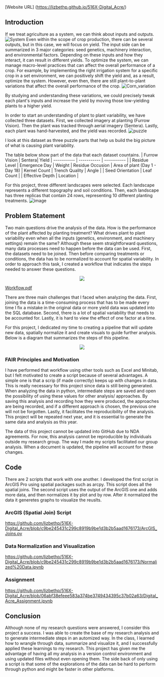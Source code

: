 [Website URL] (https://lizbethp.github.io/516X-Digital_Acre/)
## Introduction 
If we treat agriculture as a system, we can think about inputs and outputs. 
![System](https://user-images.githubusercontent.com/86243647/144939640-b4072840-6061-48b5-9755-18b5b321523e.PNG)
Even within the scope of crop production, there can be several outputs, but in this case, we will focus on yield. The input side can be summarized in 3 major categories: seed genetics, machinery interaction, and environmental factors. Depending on these inputs and how they interact, it can result in different yields. To optimize the system, we can manage macro-level practices that can affect the overall performance of a crop. For example, by implementing the right irrigation system for a specific crop in a set environment, we can positively shift the yield and, as a result, optimize the system. However, even then, there are still plant-to-plant variations that affect the overall performance of the crop.
![Corn_variation](https://user-images.githubusercontent.com/86243647/144939652-ead6a9a3-9725-4403-a3f2-9b2823cd69d4.PNG)

By studying and understanding these variations, we could precisely tweak each plant's inputs and increase the yield by moving those low-yielding plants to a higher yield.  

In order to start an understanding of plant to plant variability, we have collected three datasets. First, we collected imagery at planting (Furrow Vision). Then the plant was tracked through aerial imagery (Sentera). Lastly, each plant was hand-harvested, and the yield was recorded.
![puzzle](https://user-images.githubusercontent.com/86243647/144940532-b494e216-4bb9-4032-a97b-cecd5fde2593.PNG)

I look at this dataset as three puzzle parts that help us build the big picture of what is causing plant variability.  

The table below show part of the data that each dataset countains.
| Furrow Vision | Sentera| Yield
| ----------- | ----------- | ----------- |
| Residue Level | Emergence Day | Weight
| Residue Occusion | Area of plant (Day 1 - Day 18) | Kernel Count
| Trench Quality | Angle |
| Seed Orientation | Leaf Count |
| Effective Depth | Location |


For this project, three different landscapes were selected. Each landscape represents a different topography and soil conditions. Then, each landscape has three replicas that contain 24 rows, representing 10 different planting treatments. 
![image](https://user-images.githubusercontent.com/86243647/144941013-21f55d68-0504-459d-b8d5-d394e251c98f.png)


## Problem Statement
Two main questions drive the analysis of the data. How is the performance of the plant affected by planting treatment? What drives plant to plant variability even when all the inputs (genetics, environment, and machinery settings) remain the same? Although these seem straightforward questions, many data processes need to happen before the data can be used. First, the datasets need to be joined. Then before comparing treatments or conditions, the data has to be normalized to account for spatial variability. In order to approach this task, I created a workflow that indicates the steps needed to answer these questions. 

<p align="center">
  <img src="https://user-images.githubusercontent.com/86243647/144981392-7236cacc-0d74-4566-9947-e9697f3f0c1d.PNG">
</p>


[Workflow.pdf](https://github.com/lizbethp/516X-Digital_Acre/files/7664293/Workflow.pdf)

There are three main challenges that I faced when analyzing the data. First, joining the data is a time-consuming process that has to be made every time I fix a mistake in the original data or more yield data was updated into the SQL database. Second, there is a lot of spatial variability that needs to be accounted for. Lastly, it is hard to view the effect of one factor at a time. 

For this project, I dedicated my time to creating a pipeline that will update new data, spatially normalize it and create visuals to guide further analysis. Below is a diagram that summarizes the steps of this pipeline. 

<p align="center">
  <img src="https://user-images.githubusercontent.com/86243647/144943104-c56ffc62-86b0-4206-b947-431fa0ca4146.PNG">
</p>

### FAIR Principles and Motivation
I have performed that workflow using other tools such as Excel and Minitab, but I felt motivated to create a script because of several advantages. A simple one is that a scrip (if made correctly) keeps up with changes in data. This is really necessary for this project since data is still being generated. When analyzing the data in python, intermediate steps are saved and open the possibility of using these values for other analysis/ approaches. By saving this analysis and recording how they were produced, the approaches are being recorded, and if a different approach is chosen, the previous one will not be forgotten. Lastly, it facilitates the reproducibility of the analysis. This project will be repeated next year, and it is essential to generate the same data and analysis as this year. 

The data of this project cannot be updated into GitHub due to NDA agreements. For now, this analysis cannot be reproducible by individuals outside my research group. The way I made my scripts facilitated our group analysis. When a document is updated, the pipeline will account for these changes.


## Code 
There are 2 scripts that work with one another. I developed the first script in ArcGIS Pro using spatial packages such as arcpy. This script does all the spatial joins. The second script uses the output of the ArcGIS one and adds more data, and then normalizes it by plot and by row. After it normalized the data it generetes graphs to visualize the reuslts. 

### ArcGIS (Spatial Join) Script 
https://github.com/lizbethp/516X-Digital_Acre/blob/c9be245431c299c8919b9be1d3b2b5aad1676173/ArcGIS_Joins.py


### Data Normalization and Visualization
https://github.com/lizbethp/516X-Digital_Acre/blob/c9be245431c299c8919b9be1d3b2b5aad1676173/Normalized%20Data.ipynb

### Assignment 
https://github.com/lizbethp/516X-Digital_Acre/blob/06abf38efeee583a374be3749434395c37b02a63/Digital_Acre_Assignment.ipynb

## Conclusion
Although none of my research questions were answered, I consider this project a success. I was able to create the base of my research analysis and to generate intermediate steps in an automized way. In the class, I learned how to wrangle through data, summarize and visualize it, and I successfully applied these learnings to my research. This project has given me the advantage of having all my analysis in a version control environment and using updated files without even opening them. The side back of only using a script is that some of the explorations of the data can be hard to perform through python and might be faster in other platforms. 


